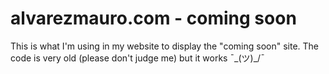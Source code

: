 # alvarezmauro.com - coming soon
This is what I'm using in my website to display the "coming soon" site.
The code is very old (please don't judge me) but it works ¯\_(ツ)_/¯
